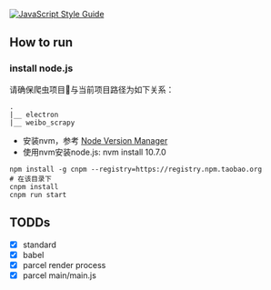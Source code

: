 [![JavaScript Style Guide](https://cdn.rawgit.com/standard/standard/master/badge.svg)](https://github.com/standard/standard)

## How to run

### install node.js

请确保爬虫项目与当前项目路径为如下关系：
```
.
|__ electron
|__ weibo_scrapy
```

* 安装nvm，参考 [Node Version Manager](https://github.com/creationix/nvm)
* 使用nvm安装node.js: nvm install 10.7.0

```shell
npm install -g cnpm --registry=https://registry.npm.taobao.org
# 在该目录下
cnpm install
cnpm run start
```


## TODDs
- [x] standard
- [x] babel
- [x] parcel render process
- [x] parcel main/main.js